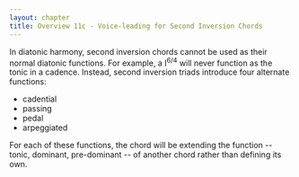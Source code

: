 ```yaml
---
layout: chapter
title: Overview 11c - Voice-leading for Second Inversion Chords
---
```


In diatonic harmony, second inversion chords cannot be used as their normal diatonic functions. For example, a I<sup>6/4</sup> will never function as the tonic in a cadence. Instead, second inversion triads introduce four alternate functions:
- cadential
- passing
- pedal
- arpeggiated

For each of these functions, the chord will be extending the function -- tonic, dominant, pre-dominant -- of another chord rather than defining its own.